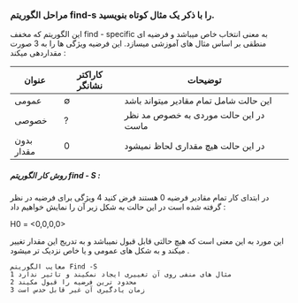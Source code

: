 ### مراحل الگوریتم find-s را با ذکر یک مثال کوتاه بنویسید.

این الگوریتم که مخفف find - specific به معنی انتخاب خاص میباشد و فرضیه ای منطقی بر اساس مثال های آموزشی
 میسازد.
 این فرضیه ویژگی ها را به 3 صورت مقداردهی میکند : 


|عنوان | کاراکتر نشانگر| توضیحات | 
|----------------|-------|---------|
|عمومی | &#x2205;|این حالت شامل تمام مقادیر میتواند باشد | 
|خصوصی | ? | در این حالت موردی به خصوص مد نظر ماست | 
|بدون مقدار | 0 | در این حالت هیچ مقداری   لحاظ نمیشود | 

##### روش کار  الگوریتم find - S : 
در ابتدای کار تمام مقادیر فرضیه 0 هستند فرض کنید 4 ویژگی برای فرضیه در نظر گرفته شده است  در این حالت به شکل زیر آن را نمایش خواهیم داد : <p> H0 = <0,0,0,0> <p>

این مورد به این معنی است که هیچ حالتی قابل قبول نمیباشد و به تدریج این مقدار تغییر میکند و به شکل های عمومی و یا خاص نزدیک تر میشود .

```
معایب الگوریتم Find -S
مثال های منفی روی آن تغییری ایجاد نمکیند و تاثیر ندارد 1
2 محدود ترین فرضیه را قبول مکیند 
3 زمان یادگیری آن غیر قابل حدس است
```